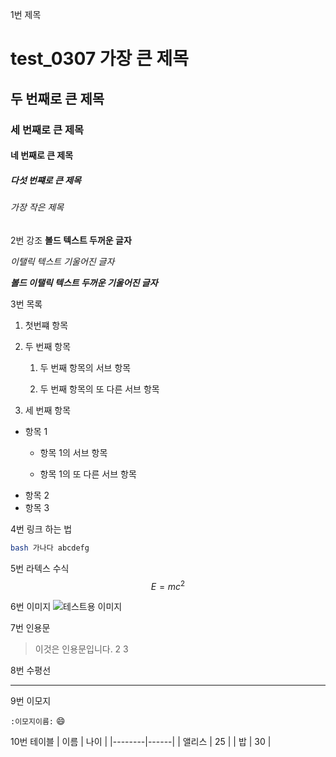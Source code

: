 1번 제목
# test_0307 가장 큰 제목
## 두 번째로 큰 제목
### 세 번째로 큰 제목
#### 네 번째로 큰 제목
##### 다섯 번쨰로 큰 제목
###### 가장 작은 제목


2번 강조
**볼드 텍스트 두꺼운 글자**

*이탤릭 텍스트 기울어진 글자*

***볼드 이탤릭 텍스트 두꺼운 기울어진 글자***



3번 목록
1. 첫번쨰 항목
2. 두 번째 항목
   1. 두 번째 항목의 서브 항목

  
   2. 두 번째 항목의 또 다른 서브 항목
  

3. 세 번째 항목


- 항목 1
  - 항목 1의 서브 항목
 
  - 항목 1의 또 다른 서브 항목
- 항목 2
- 항목 3



4번 링크 하는 법 
``` bash
bash 가나다 abcdefg 
```

5번 라텍스 수식
$$E=mc^2$$

6번 이미지
![테스트용 이미지](http://www.example.com/image.jpg)

7번 인용문
> 이것은 인용문입니다.
> 2
> 3

8번 수평선

---

9번 이모지

`:이모지이름:`
😄

10번 테이블
| 이름   | 나이 |
|--------|------|
| 앨리스 | 25   |
| 밥     | 30   |

